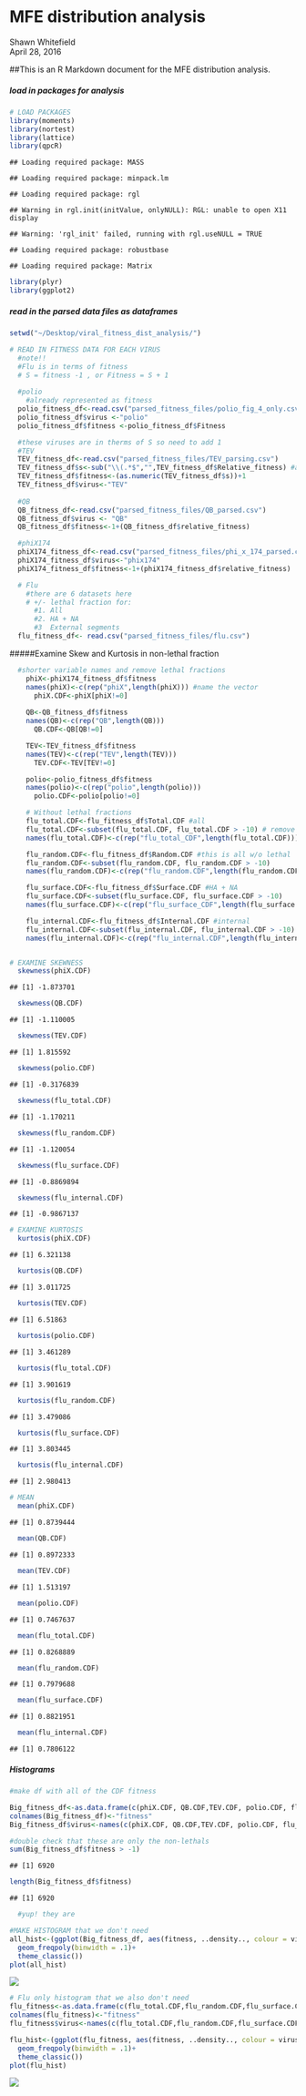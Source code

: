 # MFE distribution analysis
Shawn Whitefield  
April 28, 2016  

##This is an R Markdown document for the MFE distribution analysis.

##### load in packages for analysis

```r
# LOAD PACKAGES
library(moments)
library(nortest)
library(lattice)
library(qpcR)
```

```
## Loading required package: MASS
```

```
## Loading required package: minpack.lm
```

```
## Loading required package: rgl
```

```
## Warning in rgl.init(initValue, onlyNULL): RGL: unable to open X11 display
```

```
## Warning: 'rgl_init' failed, running with rgl.useNULL = TRUE
```

```
## Loading required package: robustbase
```

```
## Loading required package: Matrix
```

```r
library(plyr)
library(ggplot2)
```

##### read in the parsed data files as dataframes


```r
setwd("~/Desktop/viral_fitness_dist_analysis/")

# READ IN FITNESS DATA FOR EACH VIRUS
  #note!!
  #Flu is in terms of fitness
  # S = fitness -1 , or Fitness = S + 1 
  
  #polio
    #already represented as fitness
  polio_fitness_df<-read.csv("parsed_fitness_files/polio_fig_4_only.csv")
  polio_fitness_df$virus <-"polio"
  polio_fitness_df$fitness <-polio_fitness_df$Fitness

  #these viruses are in therms of S so need to add 1
  #TEV
  TEV_fitness_df<-read.csv("parsed_fitness_files/TEV_parsing.csv")
  TEV_fitness_df$s<-sub("\\(.*$","",TEV_fitness_df$Relative_fitness) #add column for fitness
  TEV_fitness_df$fitness<-(as.numeric(TEV_fitness_df$s))+1
  TEV_fitness_df$virus<-"TEV"
  
  #QB 
  QB_fitness_df<-read.csv("parsed_fitness_files/QB_parsed.csv")
  QB_fitness_df$virus <- "QB"
  QB_fitness_df$fitness<-1+(QB_fitness_df$relative_fitness)

  #phiX174 
  phiX174_fitness_df<-read.csv("parsed_fitness_files/phi_x_174_parsed.csv")
  phiX174_fitness_df$virus<-"phix174"
  phiX174_fitness_df$fitness<-1+(phiX174_fitness_df$relative_fitness)

  # Flu 
    #there are 6 datasets here
    # +/- lethal fraction for:
      #1. All
      #2. HA + NA
      #3  External segments
  flu_fitness_df<- read.csv("parsed_fitness_files/flu.csv")
```

#####Examine Skew and Kurtosis in non-lethal fraction

```r
  #shorter variable names and remove lethal fractions
    phiX<-phiX174_fitness_df$fitness
    names(phiX)<-c(rep("phiX",length(phiX))) #name the vector
      phiX.CDF<-phiX[phiX!=0]
      
    QB<-QB_fitness_df$fitness
    names(QB)<-c(rep("QB",length(QB)))
      QB.CDF<-QB[QB!=0]

    TEV<-TEV_fitness_df$fitness
    names(TEV)<-c(rep("TEV",length(TEV)))
      TEV.CDF<-TEV[TEV!=0]

    polio<-polio_fitness_df$fitness
    names(polio)<-c(rep("polio",length(polio)))
      polio.CDF<-polio[polio!=0]

    # Without lethal fractions
    flu_total.CDF<-flu_fitness_df$Total.CDF #all
    flu_total.CDF<-subset(flu_total.CDF, flu_total.CDF > -10) # remove NAs by subsetting w/small #
    names(flu_total.CDF)<-c(rep("flu_total_CDF",length(flu_total.CDF)))

    flu_random.CDF<-flu_fitness_df$Random.CDF #this is all w/o lethal
    flu_random.CDF<-subset(flu_random.CDF, flu_random.CDF > -10)
    names(flu_random.CDF)<-c(rep("flu_random.CDF",length(flu_random.CDF)))

    flu_surface.CDF<-flu_fitness_df$Surface.CDF #HA + NA
    flu_surface.CDF<-subset(flu_surface.CDF, flu_surface.CDF > -10)
    names(flu_surface.CDF)<-c(rep("flu_surface_CDF",length(flu_surface.CDF)))

    flu_internal.CDF<-flu_fitness_df$Internal.CDF #internal
    flu_internal.CDF<-subset(flu_internal.CDF, flu_internal.CDF > -10)
    names(flu_internal.CDF)<-c(rep("flu_internal.CDF",length(flu_internal.CDF)))


# EXAMINE SKEWNESS
  skewness(phiX.CDF)
```

```
## [1] -1.873701
```

```r
  skewness(QB.CDF)
```

```
## [1] -1.110005
```

```r
  skewness(TEV.CDF)
```

```
## [1] 1.815592
```

```r
  skewness(polio.CDF)
```

```
## [1] -0.3176839
```

```r
  skewness(flu_total.CDF)
```

```
## [1] -1.170211
```

```r
  skewness(flu_random.CDF)
```

```
## [1] -1.120054
```

```r
  skewness(flu_surface.CDF)
```

```
## [1] -0.8869894
```

```r
  skewness(flu_internal.CDF)
```

```
## [1] -0.9867137
```

```r
# EXAMINE KURTOSIS
  kurtosis(phiX.CDF)
```

```
## [1] 6.321138
```

```r
  kurtosis(QB.CDF)
```

```
## [1] 3.011725
```

```r
  kurtosis(TEV.CDF)
```

```
## [1] 6.51863
```

```r
  kurtosis(polio.CDF)
```

```
## [1] 3.461289
```

```r
  kurtosis(flu_total.CDF)
```

```
## [1] 3.901619
```

```r
  kurtosis(flu_random.CDF)
```

```
## [1] 3.479086
```

```r
  kurtosis(flu_surface.CDF)
```

```
## [1] 3.803445
```

```r
  kurtosis(flu_internal.CDF)
```

```
## [1] 2.980413
```

```r
# MEAN
  mean(phiX.CDF)
```

```
## [1] 0.8739444
```

```r
  mean(QB.CDF)
```

```
## [1] 0.8972333
```

```r
  mean(TEV.CDF)
```

```
## [1] 1.513197
```

```r
  mean(polio.CDF)
```

```
## [1] 0.7467637
```

```r
  mean(flu_total.CDF)
```

```
## [1] 0.8268889
```

```r
  mean(flu_random.CDF)
```

```
## [1] 0.7979688
```

```r
  mean(flu_surface.CDF)
```

```
## [1] 0.8821951
```

```r
  mean(flu_internal.CDF)
```

```
## [1] 0.7806122
```

##### Histograms


```r
#make df with all of the CDF fitness

Big_fitness_df<-as.data.frame(c(phiX.CDF, QB.CDF,TEV.CDF, polio.CDF, flu_total.CDF, flu_random.CDF, flu_surface.CDF, flu_internal.CDF))
colnames(Big_fitness_df)<-"fitness"
Big_fitness_df$virus<-names(c(phiX.CDF, QB.CDF,TEV.CDF, polio.CDF, flu_total.CDF, flu_random.CDF, flu_surface.CDF, flu_internal.CDF))

#double check that these are only the non-lethals
sum(Big_fitness_df$fitness > -1)
```

```
## [1] 6920
```

```r
length(Big_fitness_df$fitness)
```

```
## [1] 6920
```

```r
  #yup! they are

#MAKE HISTOGRAM that we don't need
all_hist<-(ggplot(Big_fitness_df, aes(fitness, ..density.., colour = virus)) +
  geom_freqpoly(binwidth = .1)+
  theme_classic())
plot(all_hist)
```

![](./MFE_distribution_analysis_files/figure-html/unnamed-chunk-5-1.png)<!-- -->

```r
# Flu only histogram that we also don't need
flu_fitness<-as.data.frame(c(flu_total.CDF,flu_random.CDF,flu_surface.CDF,flu_internal.CDF))
colnames(flu_fitness)<-"fitness"
flu_fitness$virus<-names(c(flu_total.CDF,flu_random.CDF,flu_surface.CDF,flu_internal.CDF))

flu_hist<-(ggplot(flu_fitness, aes(fitness, ..density.., colour = virus)) +
  geom_freqpoly(binwidth = .1)+
  theme_classic())
plot(flu_hist)
```

![](./MFE_distribution_analysis_files/figure-html/unnamed-chunk-5-2.png)<!-- -->



